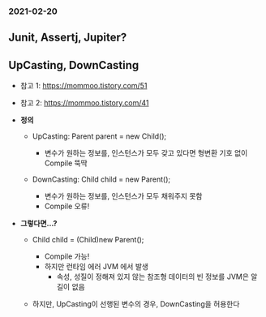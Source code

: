 ### 2021-02-20

## Junit, Assertj, Jupiter?

## UpCasting, DownCasting
- 참고 1: https://mommoo.tistory.com/51
- 참고 2: https://mommoo.tistory.com/41

- __정의__
    - UpCasting: Parent parent = new Child();
        - 변수가 원하는 정보를, 인스턴스가 모두 갖고 있다면 형변환 기호 없이 Compile 뚝딱
    
    - DownCasting: Child child = new Parent();
        - 변수가 원하는 정보를, 인스턴스가 모두 채워주지 못함
        - Compile 오류!
    
- __그렇다면...?__
    - Child child = (Child)new Parent();
        - Compile 가능!
        - 하지만 런타임 에러 JVM 에서 발생
            - 속성, 성질이 정해져 있지 않는 참조형 데이터의 빈 정보를 JVM은 알 길이 없음
    
    - 하지만, UpCasting이 선행된 변수의 경우, DownCasting을 허용한다